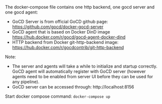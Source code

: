 The docker-compose file contains one http backend, one gocd server and one gocd agent:

* GoCD Server is from official GoCD github page: https://github.com/gocd/docker-gocd-server
* GoCD agent that is based on Docker DinD image https://hub.docker.com/r/gocd/gocd-agent-docker-dind
* HTTP backend from Docker git-http-backend image: https://hub.docker.com/r/gocdcontrib/git-http-backend


Note:

* The server and agents will take a while to initialize and startup correctly. GoCD agent will automatically register with GoCD server (however agents need to be enabled from server UI before they can be used for any pipeline).
* GoCD server can be accessed through: http://localhost:8156

Start docker compose command: `docker-compose up`